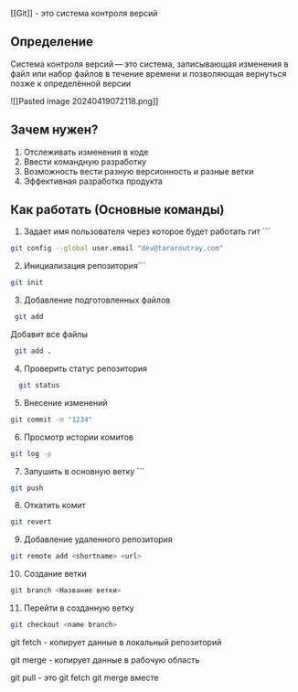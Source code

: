 [[Git]] - это система контроля версий 

## Определение

Система контроля версий — это система, записывающая изменения в файл или набор файлов в течение времени и позволяющая вернуться позже к определённой версии

![[Pasted image 20240419072118.png]]
## Зачем нужен?
1. Отслеживать изменения в коде
2. Ввести командную разработку
3. Возможность вести разную версионность и разные ветки
4. Эффективная разработка продукта

## Как работать (Основные команды)

1. Задает имя пользователя через которое будет работать гит ```
``` bash
git config --global user.email "dev@tararoutray.com"
```
2. Инициализация репозитория```
``` bash
git init
```
3. Добавление подготовленных файлов
 ```bash
  git add
  ```
  Добавит все файлы
 ``` bash
  git add .
```
4. Проверить статус репозитория 
```bash
  git status
``` 
5. Внесение изменений 
``` bash
git commit -m "1234"
```
6. Просмотр истории комитов
```bash 
git log -p
```
7.  Запушить в основную ветку ```
``` bash
git push
```
8. Откатить комит 
```bash 
git revert
```
9. Добавление удаленного репозитория
```bash
git remote add <shortname> <url>
```
10. Создание ветки
```bash
git branch <Название ветки>
```
11. Перейти в созданную ветку
```bash
git checkout <name branch>
```

git fetch - копирует данные в локальный репозиторий

git merge - копирует данные в рабочую область

git pull - это git fetch git merge  вместе